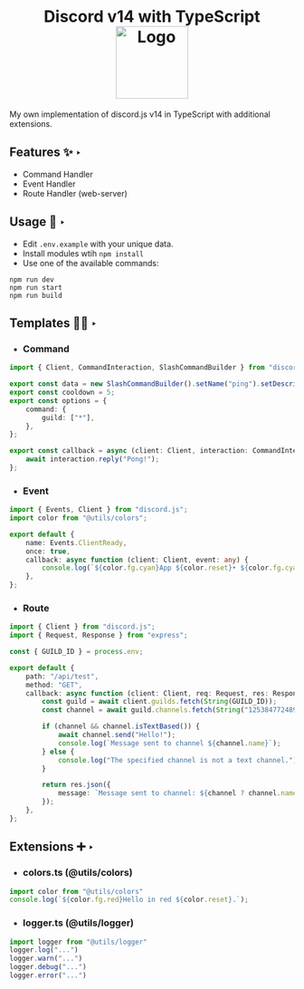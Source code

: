 <h1 align="center">Discord v14 with TypeScript<br />
<div align="center">
<a href="https://github.com/hiraeeth/DiscordTS-Base/"><img src="https://i.imgur.com/ofhzYUH.png" title="Logo" style="max-width:100%;" width="128" /></a>
</div>
</h1>

My own implementation of discord.js v14 in TypeScript with additional extensions.

## Features ✨ ‣
 - Command Handler
 - Event Handler
 - Route Handler (web-server)

## Usage 📃 ‣
* Edit ```.env.example``` with your unique data.
* Install modules wtih ```npm install```
* Use one of the available commands:
```
npm run dev
npm run start
npm run build
```

## Templates 🐱‍💻 ‣
* ### Command
```ts
import { Client, CommandInteraction, SlashCommandBuilder } from "discord.js";

export const data = new SlashCommandBuilder().setName("ping").setDescription("Replies with Pong!");
export const cooldown = 5;
export const options = {
	command: {
		guild: ["*"],
	},
};

export const callback = async (client: Client, interaction: CommandInteraction) => {
	await interaction.reply("Pong!");
};
```
* ### Event
```ts
import { Events, Client } from "discord.js";
import color from "@utils/colors";

export default {
	name: Events.ClientReady,
	once: true,
	callback: async function (client: Client, event: any) {
		console.log(`${color.fg.cyan}App ${color.reset}‣ ${color.fg.cyan}${event.user.username}${color.reset} is online.`);
	},
};
```
* ### Route
```ts
import { Client } from "discord.js";
import { Request, Response } from "express";

const { GUILD_ID } = process.env;

export default {
	path: "/api/test",
	method: "GET",
	callback: async function (client: Client, req: Request, res: Response) {
		const guild = await client.guilds.fetch(String(GUILD_ID));
		const channel = await guild.channels.fetch(String("1253847724894457996"));

		if (channel && channel.isTextBased()) {
			await channel.send("Hello!");
			console.log(`Message sent to channel ${channel.name}`);
		} else {
			console.log("The specified channel is not a text channel.");
		}

		return res.json({
			message: `Message sent to channel: ${channel ? channel.name : "unknown"}`,
		});
	},
};
```
## Extensions ➕ ‣
* ### colors.ts (@utils/colors)
```ts
import color from "@utils/colors"
console.log(`${color.fg.red}Hello in red ${color.reset}.`);
```
* ### logger.ts (@utils/logger)
```ts
import logger from "@utils/logger"
logger.log("...")
logger.warn("...")
logger.debug("...")
logger.error("...")
```
